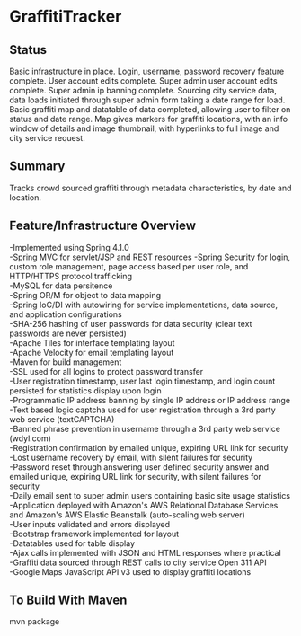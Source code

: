 GraffitiTracker
===============

Status
------
Basic infrastructure in place.  Login, username, password recovery feature complete. User account edits complete. Super admin user account edits complete.  Super admin ip banning complete.  Sourcing city service data, data loads initiated through super admin form taking a date range for load.  Basic graffiti map and datatable of data completed, allowing user to filter on status and date range.  Map gives markers for graffiti locations, with an info window of details and image thumbnail, with hyperlinks to full image and city service request.

Summary
-------
Tracks crowd sourced graffiti through metadata characteristics, by date and location.

Feature/Infrastructure Overview
----------------
-Implemented using Spring 4.1.0  
-Spring MVC for servlet/JSP and REST resources 
-Spring Security for login, custom role management, page access based per user role, and HTTP/HTTPS protocol trafficking  
-MySQL for data persitence  
-Spring OR/M for object to data mapping  
-Spring IoC/DI with autowiring for service implementations, data source, and application configurations  
-SHA-256 hashing of user passwords for data security (clear text passwords are never persisted)   
-Apache Tiles for interface templating layout  
-Apache Velocity for email templating layout  
-Maven for build management  
-SSL used for all logins to protect password transfer  
-User registration timestamp, user last login timestamp, and login count persisted for statistics display upon login  
-Programmatic IP address banning by single IP address or IP address range  
-Text based logic captcha used for user registration through a 3rd party web service (textCAPTCHA)  
-Banned phrase prevention in username through a 3rd party web service (wdyl.com)  
-Registration confirmation by emailed unique, expiring URL link for security  
-Lost username recovery by email, with silent failures for security  
-Password reset through answering user defined security answer and emailed unique, expiring URL link for security, with silent failures for security  
-Daily email sent to super admin users containing basic site usage statistics  
-Application deployed with Amazon's AWS Relational Database Services and Amazon's AWS Elastic Beanstalk (auto-scaling web server)  
-User inputs validated and errors displayed  
-Bootstrap framework implemented for layout  
-Datatables used for table display  
-Ajax calls implemented with JSON and HTML responses where practical  
-Graffiti data sourced through REST calls to city service Open 311 API  
-Google Maps JavaScript API v3 used to display graffiti locations

To Build With Maven
-------------------
mvn package
